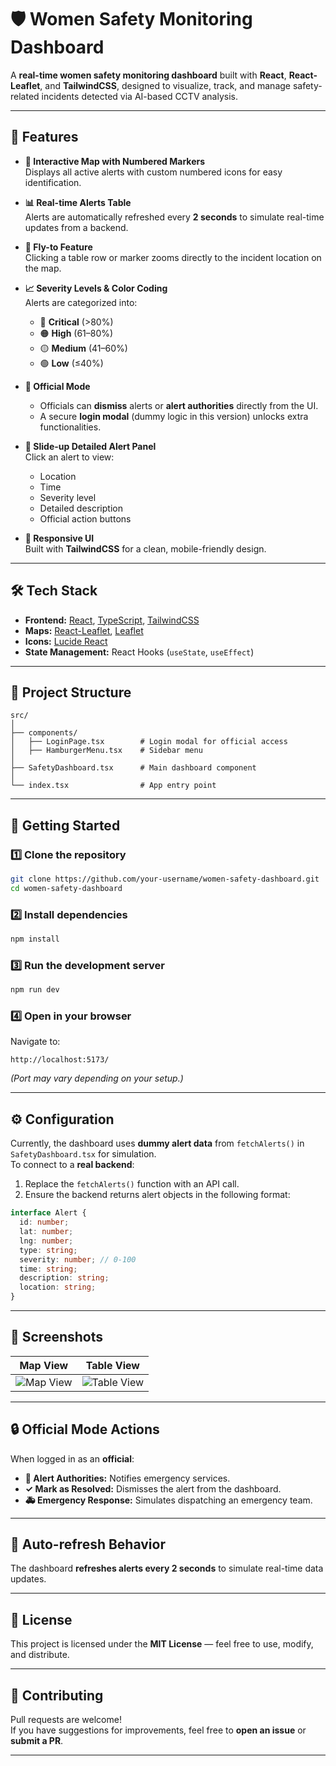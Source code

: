 # 🛡️ Women Safety Monitoring Dashboard

A **real-time women safety monitoring dashboard** built with **React**, **React-Leaflet**, and **TailwindCSS**, designed to visualize, track, and manage safety-related incidents detected via AI-based CCTV analysis.

---

## 📌 Features

- **📍 Interactive Map with Numbered Markers**  
  Displays all active alerts with custom numbered icons for easy identification.

- **📊 Real-time Alerts Table**  
  Alerts are automatically refreshed every **2 seconds** to simulate real-time updates from a backend.

- **🎯 Fly-to Feature**  
  Clicking a table row or marker zooms directly to the incident location on the map.

- **📈 Severity Levels & Color Coding**  
  Alerts are categorized into:
  - 🔴 **Critical** (>80%)
  - 🟠 **High** (61–80%)
  - 🟡 **Medium** (41–60%)
  - 🟢 **Low** (≤40%)

- **👮 Official Mode**  
  - Officials can **dismiss** alerts or **alert authorities** directly from the UI.
  - A secure **login modal** (dummy logic in this version) unlocks extra functionalities.

- **📜 Slide-up Detailed Alert Panel**  
  Click an alert to view:
  - Location
  - Time
  - Severity level
  - Detailed description
  - Official action buttons

- **📱 Responsive UI**  
  Built with **TailwindCSS** for a clean, mobile-friendly design.

---

## 🛠️ Tech Stack

- **Frontend:** [React](https://react.dev/), [TypeScript](https://www.typescriptlang.org/), [TailwindCSS](https://tailwindcss.com/)  
- **Maps:** [React-Leaflet](https://react-leaflet.js.org/), [Leaflet](https://leafletjs.com/)  
- **Icons:** [Lucide React](https://lucide.dev/)  
- **State Management:** React Hooks (`useState`, `useEffect`)  

---

## 📂 Project Structure

```
src/
│
├── components/
│   ├── LoginPage.tsx        # Login modal for official access
│   ├── HamburgerMenu.tsx    # Sidebar menu
│
├── SafetyDashboard.tsx      # Main dashboard component
│
└── index.tsx                # App entry point
```

---

## 🚀 Getting Started

### 1️⃣ Clone the repository
```bash
git clone https://github.com/your-username/women-safety-dashboard.git
cd women-safety-dashboard
```

### 2️⃣ Install dependencies
```bash
npm install
```

### 3️⃣ Run the development server
```bash
npm run dev
```

### 4️⃣ Open in your browser
Navigate to:
```
http://localhost:5173/
```
*(Port may vary depending on your setup.)*

---

## ⚙️ Configuration

Currently, the dashboard uses **dummy alert data** from `fetchAlerts()` in `SafetyDashboard.tsx` for simulation.  
To connect to a **real backend**:
1. Replace the `fetchAlerts()` function with an API call.
2. Ensure the backend returns alert objects in the following format:

```ts
interface Alert {
  id: number;
  lat: number;
  lng: number;
  type: string;
  severity: number; // 0-100
  time: string;
  description: string;
  location: string;
}
```

---

## 📸 Screenshots

| Map View | Table View |
|----------|------------|
| ![Map View](docs/map-view.png) | ![Table View](docs/table-view.png) |

---

## 🔒 Official Mode Actions

When logged in as an **official**:
- **🚨 Alert Authorities:** Notifies emergency services.
- **✓ Mark as Resolved:** Dismisses the alert from the dashboard.
- **🚑 Emergency Response:** Simulates dispatching an emergency team.

---

## 📅 Auto-refresh Behavior

The dashboard **refreshes alerts every 2 seconds** to simulate real-time data updates.

---

## 📄 License

This project is licensed under the **MIT License** — feel free to use, modify, and distribute.

---

## 🤝 Contributing

Pull requests are welcome!  
If you have suggestions for improvements, feel free to **open an issue** or **submit a PR**.

---
